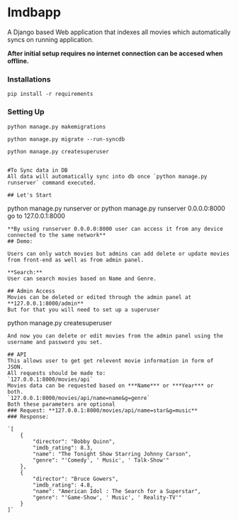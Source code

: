 # Imdbapp
A Django based Web application that indexes all movies which automatically syncs on running application. 
  
**After initial setup requires no internet connection can be accesed when offline.**

### Installations
```
pip install -r requirements
```

### Setting Up
```
python manage.py makemigrations

python manage.py migrate --run-syncdb

python manage.py createsuperuser


#To Sync data in DB
All data will automatically sync into db once `python manage.py runserver` command executed. 

## Let's Start
```
python manage.py runserver or python manage.py runserver 0.0.0.0:8000
go to 127.0.0.1:8000
```
**By using runserver 0.0.0.0:8000 user can access it from any device connected to the same network** 
## Demo:

Users can only watch movies but admins can add delete or update movies from front-end as well as from admin panel.

**Search:**  
User can search movies based on Name and Genre.  

## Admin Access
Movies can be deleted or edited through the admin panel at **127.0.0.1:8000/admin**
But for that you will need to set up a superuser

```
python manage.py createsuperuser
```
And now you can delete or edit movies from the admin panel using the username and password you set. 

## API
This allows user to get get relevent movie information in form of JSON.
All requests should be made to:
`127.0.0.1:8000/movies/api`  
Movies data can be requested based on ***Name*** or ***Year*** or both.  
`127.0.0.1:8000/movies/api/name=name&g=genre`  
Both these parameters are optional
### Request: **127.0.0.1:8000/movies/api/name=star&g=music** 
### Response:

`[
    {
        "director": "Bobby Quinn",
        "imdb_rating": 8.3,
        "name": "The Tonight Show Starring Johnny Carson",
        "genre": "'Comedy', ' Music', ' Talk-Show'"
    },
    {
        "director": "Bruce Gowers",
        "imdb_rating": 4.8,
        "name": "American Idol : The Search for a Superstar",
        "genre": "'Game-Show', ' Music', ' Reality-TV'"
    }
]`

